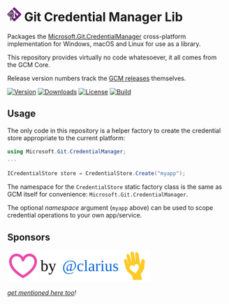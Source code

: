 ![Icon](https://raw.githubusercontent.com/devlooped/CredentialManager/main/assets/images/gcm.png) Git Credential Manager Lib
============

Packages the [Microsoft.Git.CredentialManager](https://github.com/microsoft/Git-Credential-Manager-Core/tree/main/src/shared/Microsoft.Git.CredentialManager) cross-platform implementation for Windows, macOS and Linux for use as a library.

This repository provides virtually no code whatesoever, it all comes from the GCM Core. 

Release version numbers track the [GCM releases](https://github.com/microsoft/Git-Credential-Manager-Core/releases) themselves.

[![Version](https://img.shields.io/nuget/vpre/Devlooped.CredentialManager.svg?color=royalblue)](https://www.nuget.org/packages/Devlooped.CredentialManager.Css)
[![Downloads](https://img.shields.io/nuget/dt/Devlooped.CredentialManager.svg?color=green)](https://www.nuget.org/packages/Devlooped.CredentialManager.Css)
[![License](https://img.shields.io/github/license/devlooped/CredentialManager.svg?color=blue)](https://github.com/devlooped/CredentialManager/blob/main/license.txt)
[![Build](https://github.com/devlooped/CredentialManager/workflows/build/badge.svg?branch=main)](https://github.com/devlooped/CredentialManager/actions)

## Usage

The only code in this repository is a helper factory to create the credential store 
appropriate to the current platform:

```csharp
using Microsoft.Git.CredentialManager;
...

ICredentialStore store = CredentialStore.Create("myapp");
```

The namespace for the `CredentialStore` static factory class is the same as GCM itself 
for convenience: `Microsoft.Git.CredentialManager`.

The optional *namespace* argument (`myapp` above) can be used to scope credential 
operations to your own app/service.




## Sponsors

[![sponsored](https://raw.githubusercontent.com/devlooped/oss/main/assets/images/sponsors.svg)](https://github.com/sponsors/devlooped) [![clarius](https://raw.githubusercontent.com/clarius/branding/main/logo/byclarius.svg)](https://github.com/clarius)[![clarius](https://raw.githubusercontent.com/clarius/branding/main/logo/logo.svg)](https://github.com/clarius)

*[get mentioned here too](https://github.com/sponsors/devlooped)!*
